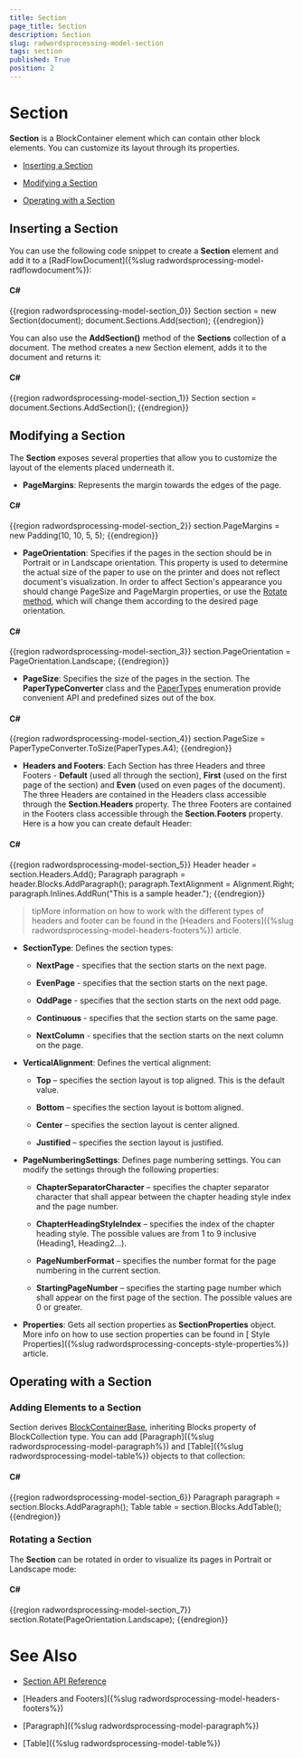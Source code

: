 ```yaml
---
title: Section
page_title: Section
description: Section
slug: radwordsprocessing-model-section
tags: section
published: True
position: 2
---
```


# Section



__Section__ is a BlockContainer element which can contain other block elements. You can customize its layout through its properties.
      

* [Inserting a Section](#inserting-a-section)

* [Modifying a Section](#modifying-a-section)

* [Operating with a Section](#operating-with-a-section)

## Inserting a Section

You can use the following code snippet to create a __Section__ element and add it to a [RadFlowDocument]({%slug radwordsprocessing-model-radflowdocument%}):
        

#### __C#__

{{region radwordsprocessing-model-section_0}}
	Section section = new Section(document);
	document.Sections.Add(section);
{{endregion}}



You can also use the __AddSection()__ method of the __Sections__ collection of a document. The method creates a new Section element, adds it to the document and returns it:
        

#### __C#__

{{region radwordsprocessing-model-section_1}}
	Section section = document.Sections.AddSection();
{{endregion}}



## Modifying a Section

The __Section__ exposes several properties that allow you to customize the layout of the elements placed underneath it.
        

* __PageMargins__: Represents the margin towards the edges of the page.
            

#### __C#__

{{region radwordsprocessing-model-section_2}}
	section.PageMargins = new Padding(10, 10, 5, 5);
{{endregion}}



* __PageOrientation__: Specifies if the pages in the section should be in Portrait or in Landscape orientation. This property is used to determine the actual size of the paper to use on the printer and does not reflect document's visualization. In order to affect Section's appearance you should change PageSize and PageMargin properties, or use the [Rotate method](#rotating-a-section), which will change them according to the desired page orientation.
            

#### __C#__

{{region radwordsprocessing-model-section_3}}
	section.PageOrientation = PageOrientation.Landscape;
{{endregion}}



* __PageSize__: Specifies the size of the pages in the section. The __PaperTypeConverter__ class and the [PaperTypes](http://www.telerik.com/help/wpf/t_telerik_windows_documents_model_papertypes.html) enumeration provide convenient API and predefined sizes out of the box.
            

#### __C#__

{{region radwordsprocessing-model-section_4}}
    section.PageSize = PaperTypeConverter.ToSize(PaperTypes.A4);
{{endregion}}



* __Headers and Footers__: Each Section has three Headers and three Footers - __Default__ (used all through the section), __First__ (used on the first page of the section) and __Even__ (used on even pages of the document). The three Headers are contained in the Headers class accessible through the __Section.Headers__ property. The three Footers are contained in the Footers class accessible through the __Section.Footers__ property. Here is a how you can create default Header:
            

#### __C#__

{{region radwordsprocessing-model-section_5}}
    Header header = section.Headers.Add();
    Paragraph paragraph = header.Blocks.AddParagraph();
    paragraph.TextAlignment = Alignment.Right;
    paragraph.Inlines.AddRun("This is a sample header.");
{{endregion}}



>tipMore information on how to work with the different types of headers and footer can be found in the [Headers and Footers]({%slug radwordsprocessing-model-headers-footers%}) article.
              

* __SectionType__: Defines the section types:

    * __NextPage__ - specifies that the section starts on the next page.
    
    * __EvenPage__ - specifies that the section starts on the next page.
    
    * __OddPage__ - specifies that the section starts on the next odd page.
    
    * __Continuous__ - specifies that the section starts on the same page.
    
    * __NextColumn__ - specifies that the section starts on the next column on the page.
                
* __VerticalAlignment__: Defines the vertical alignment:

	* __Top__ – specifies the section layout is top aligned. This is the default value.
	
	* __Bottom__ – specifies the section layout is bottom aligned.
	
	* __Center__ – specifies the section layout is center aligned.
	
	* __Justified__ – specifies the section layout is justified.


* __PageNumberingSettings__: Defines page numbering settings. You can modify the settings through the following properties:

	* __ChapterSeparatorCharacter__ – specifies the chapter separator character that shall appear between the chapter heading style index and the page number.
	
	* __ChapterHeadingStyleIndex__ – specifies the index of the chapter heading style. The possible values are from 1 to 9 inclusive (Heading1, Heading2…).
	
	* __PageNumberFormat__ – specifies the number format for the page numbering in the current section.
	
	* __StartingPageNumber__ – specifies the starting page number which shall appear on the first page of the section. The possible values are 0 or greater.

* __Properties__: Gets all section properties as __SectionProperties__ object. More info on how to use section properties can be found in [ Style Properties]({%slug radwordsprocessing-concepts-style-properties%}) article.
            

## Operating with a Section

### Adding Elements to a Section

Section derives [BlockContainerBase](http://www.telerik.com/help/wpf/t_telerik_windows_documents_flow_model_blockcontainerbase.html), inheriting Blocks property of BlockCollection type. You can add [Paragraph]({%slug radwordsprocessing-model-paragraph%}) and [Table]({%slug radwordsprocessing-model-table%}) objects to that collection:
        

#### __C#__

{{region radwordsprocessing-model-section_6}}
    Paragraph paragraph = section.Blocks.AddParagraph();
    Table table = section.Blocks.AddTable();
{{endregion}}


### Rotating a Section

The __Section__ can be rotated in order to visualize its pages in Portrait or Landscape mode:

#### __C#__
{{region radwordsprocessing-model-section_7}}
	section.Rotate(PageOrientation.Landscape);
{{endregion}}

# See Also

 * [Section API Reference](http://www.telerik.com/help/wpf/t_telerik_windows_documents_flow_model_section.html)

 * [Headers and Footers]({%slug radwordsprocessing-model-headers-footers%})

 * [Paragraph]({%slug radwordsprocessing-model-paragraph%})

 * [Table]({%slug radwordsprocessing-model-table%})
